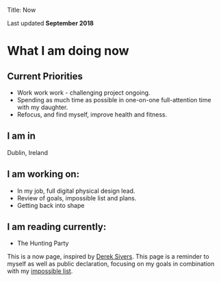Title: Now

Last updated **September 2018**

# What I am  doing now

## Current Priorities
- Work work work - challenging project ongoing.
- Spending as much time as possible in one-on-one full-attention time with my daughter.
- Refocus, and find myself, improve health and fitness.

## I am in
Dublin, Ireland

## I am working on:
- In my job, full digital physical design lead.
- Review of goals, impossible list and plans.
- Getting back into shape

## I am reading currently:
- The Hunting Party

This is a now page, inspired by [Derek Sivers](http://nownownow.com/about).
This page is a reminder to myself as well as public declaration, focusing on my goals in combination with my [impossible list](impossible-list.html).
